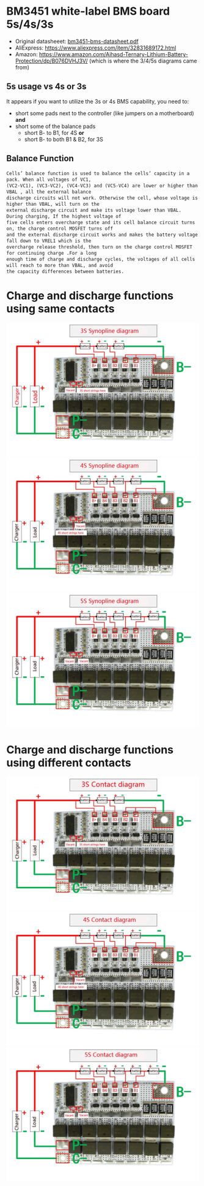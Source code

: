 # BM3451 white-label BMS board 5s/4s/3s

* Original datasheeet: [bm3451-bms-datasheet.pdf](bm3451-bms-datasheet.pdf)
* AliExpress: https://www.aliexpress.com/item/32831689172.html
* Amazon: https://www.amazon.com/Aihasd-Ternary-Lithium-Battery-Protection/dp/B076DVHJ3V/ (which is where the 3/4/5s diagrams came from)


## 5s usage vs 4s or 3s 

It appears if you want to utilize the 3s or 4s BMS capability, you need to:
* short some pads next to the controller (like jumpers on a motherboard) **and**
* short some of the balance pads
  * short B- to B1, for 4S **or**
  * short B- to both B1 & B2, for 3S


## Balance Function

```
Cells’ balance function is used to balance the cells’ capacity in a pack. When all voltages of VC1,
(VC2-VC1), (VC3-VC2), (VC4-VC3) and (VC5-VC4) are lower or higher than VBAL , all the external balance
discharge circuits will not work. Otherwise the cell, whose voltage is higher than VBAL, will turn on the
external discharge circuit and make its voltage lower than VBAL. During charging, If the highest voltage of
five cells enters overcharge state and its cell balance circuit turns on, the charge control MOSFET turns off
and the external discharge circuit works and makes the battery voltage fall down to VREL1 which is the
overcharge release threshold, then turn on the charge control MOSFET for continuing charge .For a long
enough time of charge and discharge cycles, the voltages of all cells will reach to more than VBAL, and avoid
the capacity differences between batteries.
```


# Charge and discharge functions using same contacts


![](3s-synopline-diagram.jpg) ![](4s-synopline-diagram.jpg) ![](5s-synopline-diagram.jpg)


# Charge and discharge functions using different contacts

![](3s-contact-diagram.jpg) ![](4s-contact-diagram.jpg) ![](5s-contact-diagram.jpg)
